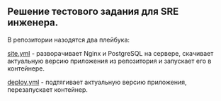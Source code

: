 ## Решение тестового задания для SRE инженера.
В репозитории назодятся два плейбука:

[site.yml](https://github.com/plotnikov-a0/sre-test/blob/main/site.yml) - разворачивает Nginx и PostgreSQL на сервере, скачивает актуальную версию приложения из репозитория и запускает его в контейнере.

[deploy.yml](https://github.com/plotnikov-a0/sre-test/blob/main/deploy.yml) - подтягивает актуальную версию приложения, перезапускает контейнер.
